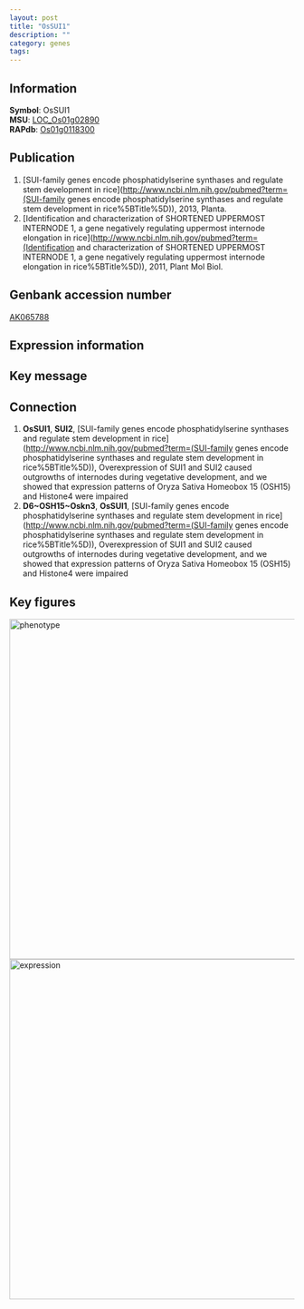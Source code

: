```yaml
---
layout: post
title: "OsSUI1"
description: ""
category: genes
tags: 
---
```


## Information
__Symbol__: OsSUI1  
__MSU__: [LOC_Os01g02890](http://rice.plantbiology.msu.edu/cgi-bin/ORF_infopage.cgi?orf=LOC_Os01g02890)  
__RAPdb__: [Os01g0118300](http://rapdb.dna.affrc.go.jp/viewer/gbrowse_details/irgsp1?name=Os01g0118300)  

## Publication
1. [SUI-family genes encode phosphatidylserine synthases and regulate stem development in rice](http://www.ncbi.nlm.nih.gov/pubmed?term=(SUI-family genes encode phosphatidylserine synthases and regulate stem development in rice%5BTitle%5D)), 2013, Planta.
2. [Identification and characterization of SHORTENED UPPERMOST INTERNODE 1, a gene negatively regulating uppermost internode elongation in rice](http://www.ncbi.nlm.nih.gov/pubmed?term=(Identification and characterization of SHORTENED UPPERMOST INTERNODE 1, a gene negatively regulating uppermost internode elongation in rice%5BTitle%5D)), 2011, Plant Mol Biol.

## Genbank accession number
[AK065788](http://www.ncbi.nlm.nih.gov/nuccore/AK065788)

## Expression information

## Key message

## Connection
1. __OsSUI1__, __SUI2__, [SUI-family genes encode phosphatidylserine synthases and regulate stem development in rice](http://www.ncbi.nlm.nih.gov/pubmed?term=(SUI-family genes encode phosphatidylserine synthases and regulate stem development in rice%5BTitle%5D)),  Overexpression of SUI1 and SUI2 caused outgrowths of internodes during vegetative development, and we showed that expression patterns of Oryza Sativa Homeobox 15 (OSH15) and Histone4 were impaired
2. __D6~OSH15~Oskn3__, __OsSUI1__, [SUI-family genes encode phosphatidylserine synthases and regulate stem development in rice](http://www.ncbi.nlm.nih.gov/pubmed?term=(SUI-family genes encode phosphatidylserine synthases and regulate stem development in rice%5BTitle%5D)),  Overexpression of SUI1 and SUI2 caused outgrowths of internodes during vegetative development, and we showed that expression patterns of Oryza Sativa Homeobox 15 (OSH15) and Histone4 were impaired

## Key figures
<img src="http://ricencode.github.io/images/SUI1.pheno.png" alt="phenotype"  style="width: 600px;"/>

<img src="http://ricencode.github.io/images/SUI1.exp.png" alt="expression"  style="width: 600px;"/>


